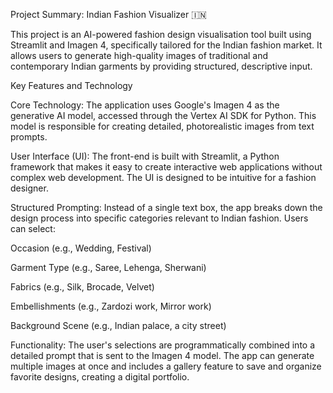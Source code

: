 Project Summary: Indian Fashion Visualizer 🇮🇳

This project is an AI-powered fashion design visualisation tool built using Streamlit and Imagen 4, specifically tailored for the Indian fashion market. It allows users to generate high-quality images of traditional and contemporary Indian garments by providing structured, descriptive input.


Key Features and Technology

Core Technology: The application uses Google's Imagen 4 as the generative AI model, accessed through the Vertex AI SDK for Python. This model is responsible for creating detailed, photorealistic images from text prompts.

User Interface (UI): The front-end is built with Streamlit, a Python framework that makes it easy to create interactive web applications without complex web development. The UI is designed to be intuitive for a fashion designer.


Structured Prompting: Instead of a single text box, the app breaks down the design process into specific categories relevant to Indian fashion. Users can select:


Occasion (e.g., Wedding, Festival)


Garment Type (e.g., Saree, Lehenga, Sherwani)


Fabrics (e.g., Silk, Brocade, Velvet)


Embellishments (e.g., Zardozi work, Mirror work)


Background Scene (e.g., Indian palace, a city street)


Functionality: The user's selections are programmatically combined into a detailed prompt that is sent to the Imagen 4 model. The app can generate multiple images at once and includes a gallery feature to save and organize favorite designs, creating a digital portfolio.


